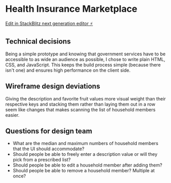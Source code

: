 # Health Insurance Marketplace

[Edit in StackBlitz next generation editor ⚡️](https://stackblitz.com/~/github.com/membranophonist/stackblitz-starters-i9pjpv)

## Technical decisions

Being a simple prototype and knowing that government services have to be accessible to as wide an audience as possible, I chose to write plain HTML, CSS, and JavaScript. This keeps the build process simple (because there isn't one) and ensures high performance on the client side.

## Wireframe design deviations

Giving the description and favorite fruit values more visual weight than their respective keys and stacking them rather than laying them out in a row seem like changes that makes scanning the list of household members easier.

## Questions for design team

- What are the median and maximum numbers of household members that the UI should accommodate?
- Should people be able to freely enter a description value or will they pick from a prescribed list?
- Should people be able to edit a household member after adding them?
- Should people be able to remove a household member? Multiple at once?